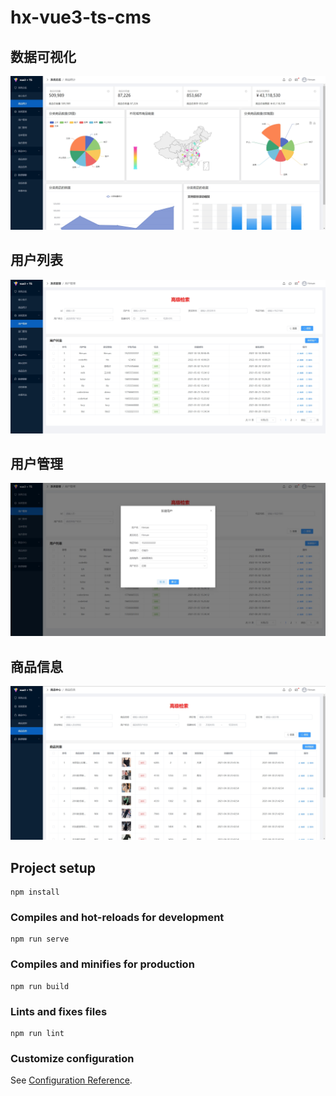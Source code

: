 # hx-vue3-ts-cms

## 数据可视化
![数据可视化](src/assets/img/data_overview.jpg)

## 用户列表
![用户列表](src/assets/img/user_list.jpg)

## 用户管理
![用户管理](src/assets/img/user_manage.jpg)

## 商品信息
![商品信息](src/assets/img/goods_info.jpg)

## Project setup

```
npm install
```

### Compiles and hot-reloads for development

```
npm run serve
```

### Compiles and minifies for production

```
npm run build
```

### Lints and fixes files

```
npm run lint
```

### Customize configuration

See [Configuration Reference](https://cli.vuejs.org/config/).
